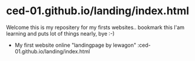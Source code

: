 # ced-01.github.io/landing/index.html
Welcome this is my repositery for my firsts websites.. bookmark this I'am learning and puts lot of things nearly, bye :-)

- My first website online "landingpage by lewagon" :ced-01.github.io/landing/index.html
